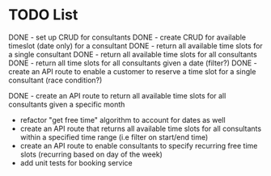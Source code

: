 # TODO List

DONE - set up CRUD for consultants
DONE - create CRUD for available timeslot (date only) for a consultant
DONE - return all available time slots for a single consultant
DONE - return all available time slots for all consultants
DONE - return all time slots for all consultants given a date (filter?)
DONE - create an API route to enable a customer to reserve a time slot for a single consultant (race condition?)

DONE - create an API route to return all available time slots for all consultants given a specific month

- refactor "get free time" algorithm to account for dates as well
- create an API route that returns all available time slots for all consultants within a specified time range (i.e filter on start/end time)
- create an API route to enable consultants to specify recurring free time slots (recurring based on day of the week)
- add unit tests for booking service
